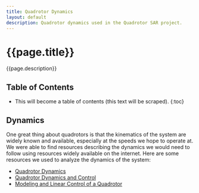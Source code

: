 ```yaml
---
title: Quadrotor Dynamics
layout: default
description: Quadrotor dynamics used in the Quadrotor SAR project.
---
```


# {{page.title}}

{{page.description}}

## Table of Contents

* This will become a table of contents (this text will be scraped).
{:toc}

## Dynamics

One great thing about quadrotors is that the kinematics of the system are widely known and available, especially at the speeds we hope to operate at. We were able to find resources describing the dynamics we would need to follow using resources widely available on the internet. Here are some resources we used to analyze the dynamics of the system:

- [Quadrotor Dynamics](http://andrew.gibiansky.com/downloads/pdf/Quadcopter%20Dynamics,%20Simulation,%20and%20Control.pdf)
- [Quadrotor Dynamics and Control](http://scholarsarchive.byu.edu/cgi/viewcontent.cgi?article=2324&context=facpub)
- [Modeling and Linear Control of a Quadrotor](http://www.icrobotics.co.uk/wiki/images/6/66/Quadcopter_simulink_paper.pdf)
